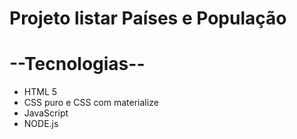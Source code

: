 # Projeto listar Países e População

# --Tecnologias--
- HTML 5
- CSS puro e CSS com materialize
- JavaScript
- NODE.js
 
